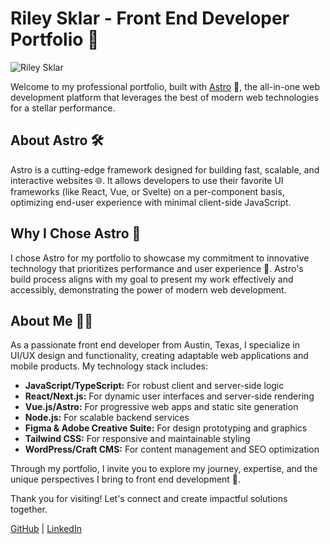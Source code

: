 # Riley Sklar - Front End Developer Portfolio 🚀

![Riley Sklar](https://rileysklar.netlify.app/assets/headshot.jpg)

Welcome to my professional portfolio, built with [Astro](https://astro.build/) 🌌, the all-in-one web development platform that leverages the best of modern web technologies for a stellar performance.

## About Astro 🛠

Astro is a cutting-edge framework designed for building fast, scalable, and interactive websites 🌐. It allows developers to use their favorite UI frameworks (like React, Vue, or Svelte) on a per-component basis, optimizing end-user experience with minimal client-side JavaScript.

## Why I Chose Astro 🌟

I chose Astro for my portfolio to showcase my commitment to innovative technology that prioritizes performance and user experience 🚀. Astro's build process aligns with my goal to present my work effectively and accessibly, demonstrating the power of modern web development.

## About Me 👨‍💻

As a passionate front end developer from Austin, Texas, I specialize in UI/UX design and functionality, creating adaptable web applications and mobile products. My technology stack includes:

- **JavaScript/TypeScript:** For robust client and server-side logic
- **React/Next.js:** For dynamic user interfaces and server-side rendering
- **Vue.js/Astro:** For progressive web apps and static site generation
- **Node.js:** For scalable backend services
- **Figma & Adobe Creative Suite:** For design prototyping and graphics
- **Tailwind CSS:** For responsive and maintainable styling
- **WordPress/Craft CMS:** For content management and SEO optimization

Through my portfolio, I invite you to explore my journey, expertise, and the unique perspectives I bring to front end development 🌈.

Thank you for visiting! Let's connect and create impactful solutions together.

[GitHub](https://github.com/rileysklar) | [LinkedIn](https://www.linkedin.com/in/rileysklar)
